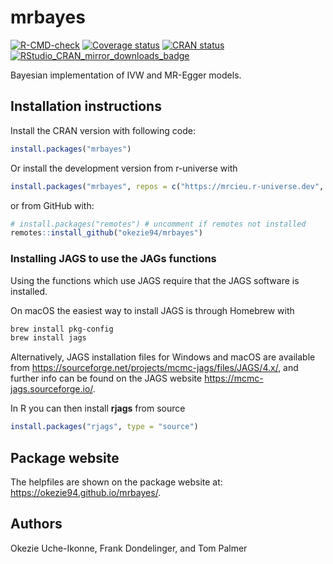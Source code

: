 # mrbayes

<!-- badges: start -->
[![R-CMD-check](https://github.com/okezie94/mrbayes/actions/workflows/R-CMD-check.yaml/badge.svg)](https://github.com/okezie94/mrbayes/actions/workflows/R-CMD-check.yaml)
[![Coverage status](https://codecov.io/gh/okezie94/mrbayes/branch/master/graph/badge.svg)](https://app.codecov.io/github/okezie94/mrbayes?branch=master)
[![CRAN status](https://www.r-pkg.org/badges/version/mrbayes)](https://cran.r-project.org/package=mrbayes)
[![RStudio_CRAN_mirror_downloads_badge](https://cranlogs.r-pkg.org/badges/grand-total/mrbayes?color=blue)](https://CRAN.R-project.org/package=mrbayes)
<!-- badges: end -->

Bayesian implementation of IVW and MR-Egger models.


## Installation instructions
 
Install the CRAN version with following code:

``` r
install.packages("mrbayes")
``` 

Or install the development version from r-universe with

```r
install.packages("mrbayes", repos = c("https://mrcieu.r-universe.dev", "https://cloud.r-project.org"))
```

or from GitHub with:
 
``` r
# install.packages("remotes") # uncomment if remotes not installed
remotes::install_github("okezie94/mrbayes")
```

### Installing JAGS to use the JAGs functions

Using the functions which use JAGS require that the JAGS software is installed.

On macOS the easiest way to install JAGS is through Homebrew with

```sh
brew install pkg-config
brew install jags
```

Alternatively, JAGS installation files for Windows and macOS are available from <https://sourceforge.net/projects/mcmc-jags/files/JAGS/4.x/>, and further info can be found on the JAGS website <https://mcmc-jags.sourceforge.io/>.

In R you can then install **rjags** from source

```r
install.packages("rjags", type = "source")
```

## Package website

The helpfiles are shown on the package website at: <https://okezie94.github.io/mrbayes/>.

## Authors

Okezie Uche-Ikonne, Frank Dondelinger, and Tom Palmer

